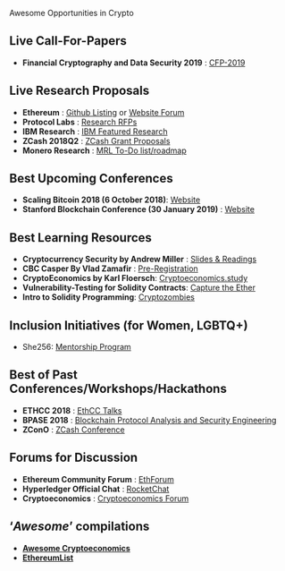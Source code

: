 Awesome Opportunities in Crypto

## Live Call-For-Papers
* **Financial Cryptography and Data Security 2019** : [CFP-2019](http://fc19.ifca.ai/cfp.html)

## Live Research Proposals
* **Ethereum** : [Github Listing](https://github.com/ethereum/research/wiki/Problems) or [Website Forum](https://ethresear.ch/)
* **Protocol Labs** : [Research RFPs](https://github.com/protocol/research-RFPs)
* **IBM Research** : [IBM Featured Research](https://www.research.ibm.com/blockchain/#featured-blockchain-research)
* **ZCash 2018Q2** : [ZCash Grant Proposals](https://github.com/ZcashFoundation/GrantProposals-2018Q2)
* **Monero Research** : [MRL To-Do list/roadmap](https://github.com/monero-project/research-lab/issues/29)

## Best Upcoming Conferences
* **Scaling Bitcoin 2018 (6 October 2018)**: [Website](https://tokyo2018.scalingbitcoin.org)
* **Stanford Blockchain Conference (30 January 2019)** : [Website](https://cyber.stanford.edu/sbc19)

## Best Learning Resources
* **Cryptocurrency Security by Andrew Miller** : [Slides & Readings](http://soc1024.ece.illinois.edu/)
* **CBC Casper By Vlad Zamafir** : [Pre-Registration](https://blockchainedu1.typeform.com/to/oy6ai0)
* **CryptoEconomics by Karl Floersch**: [Cryptoeconomics.study](http://cryptoeconomics.study)
* **Vulnerability-Testing for Solidity Contracts**: [Capture the Ether](http://capturetheether.com)
* **Intro to Solidity Programming**: [Cryptozombies](https://cryptozombies.io)

## Inclusion Initiatives (for Women, LGBTQ+)
* She256: [Mentorship Program](https://www.she256.io/mentorship)

## Best of Past Conferences/Workshops/Hackathons
* **ETHCC 2018** : [EthCC Talks](https://docs.google.com/spreadsheets/d/1t3CdiKlTiozbFkFwBVbNQ1Qc9s9ipDSRJPwGsHd0Yvw)
* **BPASE 2018** : [Blockchain Protocol Analysis and Security Engineering](https://cyber.stanford.edu/bpase18)
* **ZConO** : [ZCash Conference](https://www.youtube.com/playlist?list=PL40dyJ0UYTLK507afWUMgzUYeh-i4qQWS&app=desktop)

## Forums for Discussion
* **Ethereum Community Forum** : [EthForum](http://forum.ethereum.org/)
* **Hyperledger Official Chat** : [RocketChat](https://chat.hyperledger.org/)
* **Cryptoeconomics** : [Cryptoeconomics Forum](https://forum.cryptoeconomics.study/)

## ‘*Awesome*’ compilations
* **[Awesome Cryptoeconomics](https://github.com/jpantunes/awesome-cryptoeconomics)**
* **[EthereumList](https://github.com/Scanate/EthList)**
